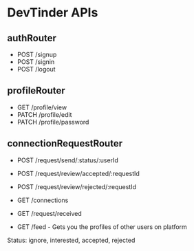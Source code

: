 # DevTinder APIs

## authRouter
- POST /signup
- POST /signin
- POST /logout

## profileRouter
- GET /profile/view
- PATCH /profile/edit
- PATCH /profile/password

## connectionRequestRouter
- POST /request/send/:status/:userId

- POST /request/review/accepted/:requestId
- POST /request/review/rejected/:requestId

- GET /connections
- GET /request/received
- GET /feed - Gets you the profiles of other 
              users on platform

Status: ignore, interested, accepted, rejected